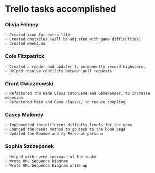 # Trello tasks accomplished
### Olivia Felmey
    - Created icon for extra life
    - Created obstacles (will be adjusted with game difficulties)
    - Created week3.md

### Cole Fitzpatrick
    - Created a reader and updater to permanently record highscore.
    - Helped resolve confilcts between pull requests


### Grant Gwiazdowski   
    - Refactored the Game Class into Game and GameRender, to increase cohesion
    - Refactored Main and Game classes, to reduce coupling

### Casey Maloney
    - Implemented the different diffculty levels for the game 
    - Changed the reset method to go back to the home page
    - Updated the Readme and my Personal persona

### Sophia Szczepanek
    - Helped with speed increase of the snake
    - Wrote UML Sequence Diagram
    - Wrote UML Sequence Diagram write up
